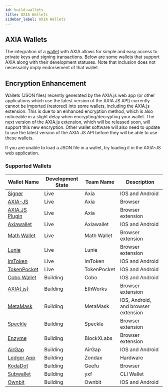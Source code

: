 ```yaml
---
id: build-wallets
title: AXIA Wallets
sidebar_label: AXIA Wallets
---
```


## AXIA Wallets

The integration of a [wallet](https://solar.wiki.AXIA.network/docs/en/glossary#wallet) with AXIA allows for simple and easy access to private keys and signing transactions. Below are some wallets that support AXIA along with their development statuses. Note that inclusion does not necessarily imply endorsement of that wallet.

## Encryption Enhancement

Wallets (JSON files) recently generated by the AXIA.js web app (or other applications which use the latest version of the AXIA JS API) currently cannot be imported (restored) into some wallets, including the AXIA.js extension. This is due to an enhanced encryption method, which is also noticeable in a slight delay when encrypting/decrypting your wallet. The next version of the AXIA.js extension, which will be released soon, will support this new encryption. Other wallet software will also need to update to use the latest version of the AXIA JS API before they will be able to use these wallets.

If you are unable to load a JSON file in a wallet, try loading it in the AXIA-JS web application.

### Supported Wallets

| Wallet Name                                                        | Development State | Team Name   | Description                         |
| ------------------------------------------------------------------ | ----------------- | ----------- | ----------------------------------- |
| [Signer](https://www.axia.io/signer/)                            | Live              | Axia      | IOS and Android                     |
| [AXIA-JS](https://AXIA.js.org/apps/#/accounts)             | Live              | Axia      | Browser                             |
| [AXIA.JS Plugin](https://github.com/AXIA-js/extension)     | Live              | Axia      | Browser extension                   |
| [Axiawallet](https://axiawallet.io/)                             | Live              | Axiawallet | IOS and Android                     |
| [Math Wallet](https://www.mathwallet.org/axialunar-wallet/en/)        | Live              | Math Wallet | Browser extension                   |
| [Lunie](https://lunie.io/)                                         | Live              | Lunie       | Browser extension                   |
| [ImToken](https://token.im/)                                       | Live              | ImToken     | IOS and Android                     |
| [TokenPocket](https://www.tokenpocket.pro/)                        | Live              | TokenPocket | IOS and Android                     |
| [Cobo Wallet](https://cobo.com/)                                   | Building          | Cobo        | IOS and Android                     |
| [AXIA{.js}](https://github.com/EthWorks/extension)             | Building          | EthWorks    | Browser extension                   |
| [MetaMask](https://metamask.io/index.html)                         | Building          | MetaMask    | IOS, Android, and browser extension |
| [Speckle](https://github.com/GetSpeckle/speckle-browser-extension) | Building          | Speckle     | Browser extension                   |
| [Enzyme](https://getenzyme.dev/)                                   | Building          | BlockXLabs  | Browser extension                   |
| [AirGap](https://airgap.it/)                                       | Building          | AirGap      | IOS and Android                     |
| [Ledger App](https://zondax.ch/axialunar.html#overview)               | Building          | Zondax      | Hardware                            |
| [KodaDot](https://kodadot.netlify.app/#/accounts)                  | Building          | Geefu       | Browser                             |
| [Subwallet](https://github.com/yxf/subwallet)                      | Building          | yxf         | CLI Wallet                          |
| [Ownbit](https://ownbit.io/)                                       | Building          | Ownbit      | IOS and Android                     |
